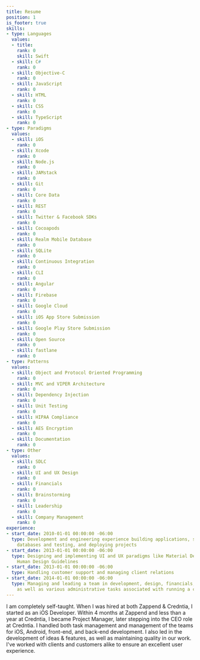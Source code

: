 ```yaml
---
title: Resume
position: 1
is_footer: true
skills:
- type: Languages
  values:
  - title: 
    rank: 0
    skill: Swift
  - skill: C#
    rank: 0
  - skill: Objective-C
    rank: 0
  - skill: JavaScript
    rank: 0
  - skill: HTML
    rank: 0
  - skill: CSS
    rank: 0
  - skill: TypeScript
    rank: 0
- type: Paradigms
  values:
  - skill: iOS
    rank: 0
  - skill: Xcode
    rank: 0
  - skill: Node.js
    rank: 0
  - skill: JAMstack
    rank: 0
  - skill: Git
    rank: 0
  - skill: Core Data
    rank: 0
  - skill: REST
    rank: 0
  - skill: Twitter & Facebook SDKs
    rank: 0
  - skill: Cocoapods
    rank: 0
  - skill: Realm Mobile Database
    rank: 0
  - skill: SQLite
    rank: 0
  - skill: Continuous Integration
    rank: 0
  - skill: CLI
    rank: 0
  - skill: Angular
    rank: 0
  - skill: Firebase
    rank: 0
  - skill: Google Cloud
    rank: 0
  - skill: iOS App Store Submission
    rank: 0
  - skill: Google Play Store Submission
    rank: 0
  - skill: Open Source
    rank: 0
  - skill: fastlane
    rank: 0
- type: Patterns
  values:
  - skill: Object and Protocol Oriented Programming
    rank: 0
  - skill: MVC and VIPER Architecture
    rank: 0
  - skill: Dependency Injection
    rank: 0
  - skill: Unit Testing
    rank: 0
  - skill: HIPAA Compliance
    rank: 0
  - skill: AES Encryption
    rank: 0
  - skill: Documentation
    rank: 0
- type: Other
  values:
  - skill: SDLC
    rank: 0
  - skill: UI and UX Design
    rank: 0
  - skill: Financials
    rank: 0
  - skill: Brainstorming
    rank: 0
  - skill: Leadership
    rank: 0
  - skill: Company Management
    rank: 0
experience:
- start_date: 2010-01-01 00:00:00 -06:00
  type: Development and engineering experience building applications, structuring
    databases and testing, and deploying projects
- start_date: 2013-01-01 00:00:00 -06:00
  type: Designing and implementing UI and UX paradigms like Material Design and Apple
    Human Design Guidelines
- start_date: 2013-01-01 00:00:00 -06:00
  type: Handling customer support and managing client relations
- start_date: 2014-01-01 00:00:00 -06:00
  type: Managing and leading a team in development, design, financials, and communications
    as well as various administrative tasks associated with running a company
---
```


I am completely self-taught. When I was hired at both Zappend & Credntia, I started as an iOS Developer. Within 4 months at Zappend and less than a year at Credntia, I became Project Manager, later stepping into the CEO role at Credntia. I handled both task management and management of the teams for iOS, Android, front-end, and back-end development. I also led in the development of ideas & features, as well as maintaining quality in our work. I've worked with clients and customers alike to ensure an excellent user experience.
